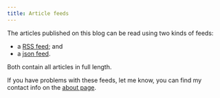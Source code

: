 ```yaml
---
title: Article feeds
---
```


The articles published on this blog can be read using two kinds of feeds:

- a [RSS feed](/feed.xml); and
- a [json feed](/feed.json).

Both contain all articles in full length.

If you have problems with these feeds, let me know, you can find my contact info on the [about page](/about.html).

